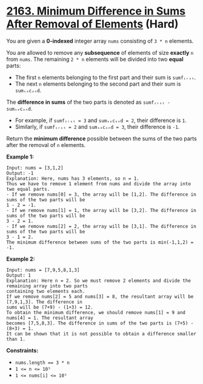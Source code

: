 # [2163. Minimum Difference in Sums After Removal of Elements][link] (Hard)

[link]: https://leetcode.com/problems/minimum-difference-in-sums-after-removal-of-elements/

You are given a **0-indexed** integer array `nums` consisting of `3 * n` elements.

You are allowed to remove any **subsequence** of elements of size **exactly** `n` from `nums`. The
remaining `2 * n` elements will be divided into two **equal** parts:

- The first `n` elements belonging to the first part and their sum is `sumfᵢᵣₛₜ`.
- The next `n` elements belonging to the second part and their sum is `sumₛₑcₒₙd`.

The **difference in sums** of the two parts is denoted as `sumfᵢᵣₛₜ - sumₛₑcₒₙd`.

- For example, if `sumfᵢᵣₛₜ = 3` and `sumₛₑcₒₙd = 2`, their difference is `1`.
- Similarly, if `sumfᵢᵣₛₜ = 2` and `sumₛₑcₒₙd = 3`, their difference is `-1`.

Return the **minimum difference** possible between the sums of the two parts after the removal of
`n` elements.

**Example 1:**

```
Input: nums = [3,1,2]
Output: -1
Explanation: Here, nums has 3 elements, so n = 1.
Thus we have to remove 1 element from nums and divide the array into two equal parts.
- If we remove nums[0] = 3, the array will be [1,2]. The difference in sums of the two parts will be
1 - 2 = -1.
- If we remove nums[1] = 1, the array will be [3,2]. The difference in sums of the two parts will be
3 - 2 = 1.
- If we remove nums[2] = 2, the array will be [3,1]. The difference in sums of the two parts will be
3 - 1 = 2.
The minimum difference between sums of the two parts is min(-1,1,2) = -1.
```

**Example 2:**

```
Input: nums = [7,9,5,8,1,3]
Output: 1
Explanation: Here n = 2. So we must remove 2 elements and divide the remaining array into two parts
containing two elements each.
If we remove nums[2] = 5 and nums[3] = 8, the resultant array will be [7,9,1,3]. The difference in
sums will be (7+9) - (1+3) = 12.
To obtain the minimum difference, we should remove nums[1] = 9 and nums[4] = 1. The resultant array
becomes [7,5,8,3]. The difference in sums of the two parts is (7+5) - (8+3) = 1.
It can be shown that it is not possible to obtain a difference smaller than 1.
```

**Constraints:**

- `nums.length == 3 * n`
- `1 <= n <= 10⁵`
- `1 <= nums[i] <= 10⁵`
